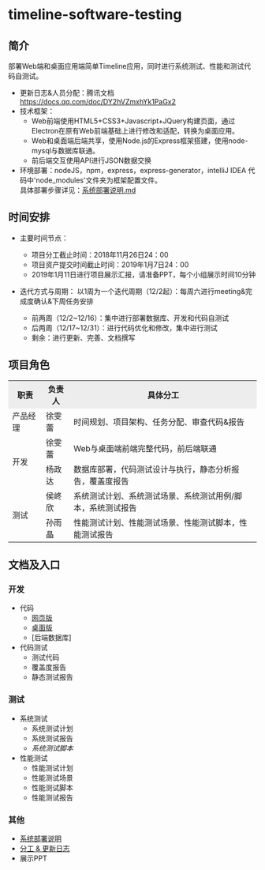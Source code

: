 # timeline-software-testing


## 简介
部署Web端和桌面应用端简单Timeline应用，同时进行系统测试、性能和测试代码自测试。
- 更新日志&人员分配：腾讯文档 https://docs.qq.com/doc/DY2hVZmxhYk1PaGx2
- 技术框架：   
   - Web前端使用HTML5+CSS3+Javascript+JQuery构建页面，通过Electron在原有Web前端基础上进行修改和适配，转换为桌面应用。
   - Web和桌面端后端共享，使用Node.js的Express框架搭建，使用node-mysql与数据库联通。
   - 前后端交互使用API进行JSON数据交换
- 环境部署：nodeJS，npm，express，express-generator，intelliJ IDEA
  代码中'node_modules'文件夹为框架配置文件。   
  具体部署步骤详见：[系统部署说明.md](./系统部署说明.md)


## 时间安排
- 主要时间节点：
   - 项目分工截止时间：2018年11月26日24：00
   - 项目资产提交时间截止时间：2019年1月7日24：00
   - 2019年1月11日进行项目展示汇报，请准备PPT，每个小组展示时间10分钟
   
- 迭代方式与周期：
以1周为一个迭代周期（12/2起）：每周六进行meeting&完成度确认&下周任务安排
   - 前两周（12/2~12/16）：集中进行部署数据库、开发和代码自测试
   - 后两周（12/17~12/31）：进行代码优化和修改，集中进行测试
   - 剩余：进行更新、完善、文档撰写


## 项目角色
<table width="1000">
		<tr bgcolor="#EDEDED">
			<th>职责</th>
			<th>负责人</th>
			<th>具体分工</th>
		</tr>
		<tr>
			<td>产品经理</td>
			<td>徐雯蕾</td>
			<td>时间规划、项目架构、任务分配、审查代码&报告</td>
		</tr>
		<tr>
			<td rowspan="2">开发</td>
			<td>徐雯蕾</td>
			<td>Web与桌面端前端完整代码，前后端联通</td>
		</tr>
		<tr>
			<td>杨政达</td>
			<td>数据库部署，代码测试设计与执行，静态分析报告，覆盖度报告</td>
		</tr>
		<tr>
			<td rowspan="2">测试</td>
			<td>侯峂欣</td>
			<td>系统测试计划、系统测试场景、系统测试用例/脚本，系统测试报告</td>
		</tr>
		<tr>
			<td>孙雨晶</td>
			<td>性能测试计划、性能测试场景、性能测试脚本，性能测试报告</td>
		</tr>
	</table>
  

## 文档及入口
### 开发
- 代码
   - [网页版](./timeline-frontend)
   - [桌面版](./electron-timeline)
   - [后端数据库]
- 代码测试
   - 测试代码
   - 覆盖度报告
   - 静态测试报告

### 测试
- 系统测试
   - 系统测试计划
   - 系统测试报告
   - *系统测试脚本*
- 性能测试
   - 性能测试计划
   - 性能测试场景
   - 性能测试脚本
   - 性能测试报告

### 其他
- [系统部署说明](./系统部署说明.md)
- [分工 & 更新日志](./更新日志.md)
- 展示PPT
